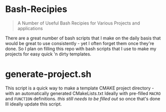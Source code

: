# Bash-Recipies
>A Number of Useful Bash Recipies for Various Projects and applications

There are a great number of bash scripts that I make on the daily basis that would be great to use consistently - yet I often forget them once they're done. 
So I plan on filling this repo with bash scripts that I use to make my projects for easy quick 'n dirty templates.

# generate-project.sh
This script is a quick way to make a template CMAKE project directory - with an automatically generated CMakeLists.txt Ideally with pre-filled `MACRO` and `FUNCTION` definitions.
*this still needs to be filled out* so once that's done Ill ideally update this script. 

